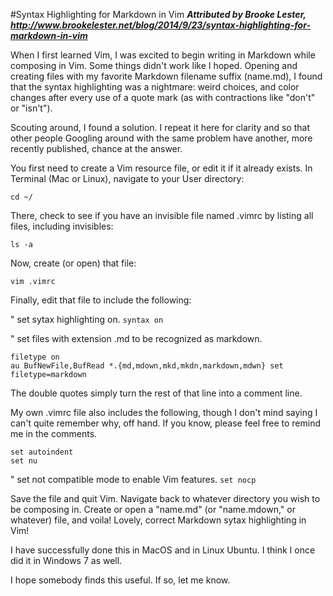 #Syntax Highlighting for Markdown in Vim
***Attributed by Brooke Lester, http://www.brookelester.net/blog/2014/9/23/syntax-highlighting-for-markdown-in-vim***

When I first learned Vim, I was excited to begin writing in Markdown while composing in Vim. Some things didn't work like I hoped. Opening and creating files with my favorite Markdown filename suffix (name.md), I found that the syntax highlighting was a nightmare: weird choices, and color changes after every use of a quote mark (as with contractions like "don't" or "isn't").

Scouting around, I found a solution. I repeat it here for clarity and so that other people Googling around with the same problem have another, more recently published, chance at the answer.

You first need to create a Vim resource file, or edit it if it already exists. In Terminal (Mac or Linux), navigate to your User directory:

```cd ~/```

There, check to see if you have an invisible file named .vimrc by listing all files, including invisibles:

```ls -a```

Now, create (or open) that file:

```vim .vimrc```

Finally, edit that file to include the following:

" set sytax highlighting on.
```syntax on```

" set files with extension .md to be recognized as markdown.

```
filetype on
au BufNewFile,BufRead *.{md,mdown,mkd,mkdn,markdown,mdwn} set     filetype=markdown
```

The double quotes simply turn the rest of that line into a comment line.

My own .vimrc file also includes the following, though I don't mind saying I can't quite remember why, off hand. If you know, please feel free to remind me in the comments.

```
set autoindent
set nu
```

" set not compatible mode to enable Vim features.
```set nocp```

Save the file and quit Vim. Navigate back to whatever directory you wish to be composing in. Create or open a "name.md" (or "name.mdown," or whatever) file, and voila! Lovely, correct Markdown sytax highlighting in Vim!

I have successfully done this in MacOS and in Linux Ubuntu. I think I once did it in Windows 7 as well.

I hope somebody finds this useful. If so, let me know.
